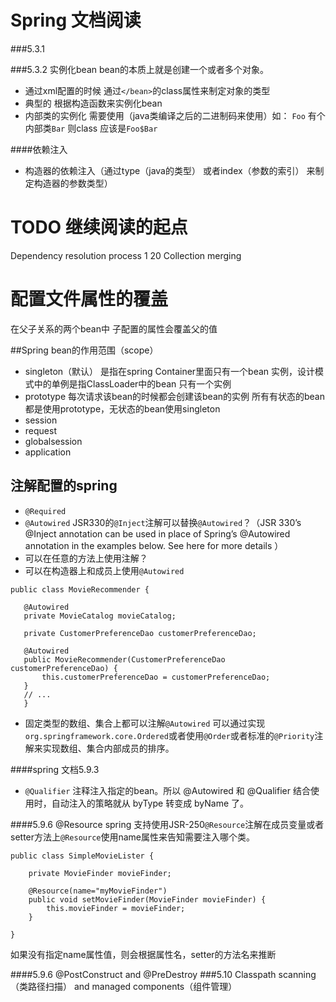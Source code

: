 # Spring 文档阅读

###5.3.1

###5.3.2 实例化bean
bean的本质上就是创建一个或者多个对象。

- 通过xml配置的时候 通过`</bean>`的class属性来制定对象的类型
-  典型的 根据构造函数来实例化bean
-  内部类的实例化 需要使用（java类编译之后的二进制码来使用）如：
`Foo` 有个内部类`Bar` 则class 应该是`Foo$Bar`

####依赖注入
- 构造器的依赖注入（通过type（java的类型） 或者index（参数的索引） 来制定构造器的参数类型）


# TODO 继续阅读的起点
Dependency resolution process
1 20
Collection merging

# 配置文件属性的覆盖
在父子关系的两个bean中 子配置的属性会覆盖父的值

##Spring bean的作用范围（scope）
- singleton（默认）
 是指在spring Container里面只有一个bean 实例，设计模式中的单例是指ClassLoader中的bean 只有一个实例
- prototype 
 每次请求该bean的时候都会创建该bean的实例 所有有状态的bean都是使用prototype，无状态的bean使用singleton
- session
- request
- globalsession
- application

##  注解配置的spring

- `@Required`
- `@Autowired`
 JSR330的`@Inject`注解可以替换`@Autowired`？（JSR 330’s @Inject annotation can be used in place of Spring’s @Autowired annotation in the examples below. See here for more details
 ）
 - 可以在任意的方法上使用注解？
 - 可以在构造器上和成员上使用`@Autowired`
 
 ```
 public class MovieRecommender {

    @Autowired
    private MovieCatalog movieCatalog;

    private CustomerPreferenceDao customerPreferenceDao;

    @Autowired
    public MovieRecommender(CustomerPreferenceDao customerPreferenceDao) {
        this.customerPreferenceDao = customerPreferenceDao;
    }
    // ...
	}
 ```
 - 固定类型的数组、集合上都可以注解`@Autowired`
可以通过实现`org.springframework.core.Ordered`或者使用`@Order`或者标准的`@Priority`注解来实现数组、集合内部成员的排序。

####spring 文档5.9.3
- `@Qualifier` 注释注入指定的bean。所以 @Autowired 和 @Qualifier 结合使用时，自动注入的策略就从 byType 转变成 byName 了。

####5.9.6 @Resource
spring 支持使用JSR-250`@Resource`注解在成员变量或者setter方法上`@Resource`使用name属性来告知需要注入哪个类。

```
public class SimpleMovieLister {

    private MovieFinder movieFinder;

    @Resource(name="myMovieFinder")
    public void setMovieFinder(MovieFinder movieFinder) {
        this.movieFinder = movieFinder;
    }

}
```
如果没有指定name属性值，则会根据属性名，setter的方法名来推断

####5.9.6 @PostConstruct and @PreDestroy
###5.10 Classpath scanning（类路径扫描） and managed components（组件管理）

